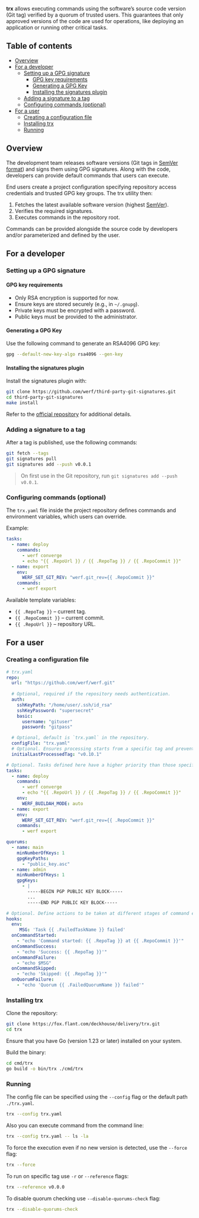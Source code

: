 **trx** allows executing commands using the software’s source code version (Git tag) verified by a quorum of trusted users. This guarantees that only approved versions of the code are used for operations, like deploying an application or running other critical tasks.

## Table of contents

* [Overview](#overview)
* [For a developer](#for-a-developer)
  * [Setting up a GPG signature](#setting-up-a-gpg-signature)
    * [GPG key requirements](#gpg-key-requirements)
    * [Generating a GPG Key](#generating-a-gpg-key)
    * [Installing the signatures plugin](#installing-the-signatures-plugin)
  * [Adding a signature to a tag](#adding-a-signature-to-a-tag)
  * [Configuring commands (optional)](#configuring-commands-optional)
* [For a user](#for-a-user)
  * [Creating a configuration file](#creating-a-configuration-file)
  * [Installing trx](#installing-trx)
  * [Running](#running)

## Overview

The development team releases software versions (Git tags in [SemVer format](https://semver.org/)) and signs them using GPG signatures. Along with the code, developers can provide default commands that users can execute.

End users create a project configuration specifying repository access credentials and trusted GPG key groups. The trx utility then:

1.	Fetches the latest available software version (highest [SemVer](https://semver.org/)).
2.	Verifies the required signatures.
3.	Executes commands in the repository root.

Commands can be provided alongside the source code by developers and/or parameterized and defined by the user.

## For a developer

### Setting up a GPG signature

#### GPG key requirements

- Only RSA encryption is supported for now.
- Ensure keys are stored securely (e.g., in `~/.gnupg`).
- Private keys must be encrypted with a password.
- Public keys must be provided to the administrator.

#### Generating a GPG Key

Use the following command to generate an RSA4096 GPG key:

```sh
gpg --default-new-key-algo rsa4096 --gen-key
```

#### Installing the signatures plugin

Install the signatures plugin with:

```sh
git clone https://github.com/werf/third-party-git-signatures.git
cd third-party-git-signatures
make install
```

Refer to the [official repository](https://github.com/werf/3p-git-signatures) for additional details.

### Adding a signature to a tag

After a tag is published, use the following commands:

```sh
git fetch --tags
git signatures pull
git signatures add --push v0.0.1
```

> On first use in the Git repository, run `git signatures add --push v0.0.1`.

### Configuring commands (optional)

The `trx.yaml` file inside the project repository defines commands and environment variables, which users can override.

Example:

```yaml
tasks:
  - name: deploy 
    commands:
      - werf converge
      - echo "{{ .RepoUrl }} / {{ .RepoTag }} / {{ .RepoCommit }}"
  - name: export
    env:
      WERF_SET_GIT_REV: "werf.git_rev={{ .RepoCommit }}"
    commands:
      - werf export
```

Available template variables:
- `{{ .RepoTag }}` – current tag.
- `{{ .RepoCommit }}` – current commit.
- `{{ .RepoUrl }}` – repository URL.

## For a user

### Creating a configuration file

```yaml
# trx.yaml
repo:
  url: "https://github.com/werf/werf.git"
  
  # Optional, required if the repository needs authentication.
  auth:
    sshKeyPath: "/home/user/.ssh/id_rsa" 
    sshKeyPassword: "supersecret"
    basic:
      username: "gituser" 
      password: "gitpass"

  # Optional, default is `trx.yaml` in the repository.
  configFile: "trx.yaml"
  # Optional. Ensures processing starts from a specific tag and prevents processing older tags (safeguard against freeze attacks).
  initialLastProcessedTag: "v0.10.1"

# Optional. Tasks defined here have a higher priority than those specified in `trx.yaml`.
tasks:
  - name: deploy 
    commands:
      - werf converge
      - echo "{{ .RepoUrl }} / {{ .RepoTag }} / {{ .RepoCommit }}"
    env:
      WERF_BUILDAH_MODE: auto
  - name: export
    env:
      WERF_SET_GIT_REV: "werf.git_rev={{ .RepoCommit }}"
    commands:
      - werf export

quorums:
  - name: main
    minNumberOfKeys: 1  
    gpgKeyPaths:
      - "public_key.asc"
  - name: admin
    minNumberOfKeys: 1
    gpgKeys:
      - |
        -----BEGIN PGP PUBLIC KEY BLOCK-----
        ...
        -----END PGP PUBLIC KEY BLOCK-----

# Optional. Define actions to be taken at different stages of command execution.
hooks:
  env:
     MSG: 'Task {{ .FailedTaskName }} failed'
  onCommandStarted:
    - "echo 'Command started: {{ .RepoTag }} at {{ .RepoCommit }}'"
  onCommandSuccess:
    - "echo 'Success: {{ .RepoTag }}'"
  onCommandFailure:
    - "echo $MSG"
  onCommandSkipped:
    - "echo 'Skipped: {{ .RepoTag }}'"
  onQuorumFailure:
    - "echo 'Quorum {{ .FailedQuorumName }} failed'"
```

### Installing trx

Clone the repository:

```sh
git clone https://fox.flant.com/deckhouse/delivery/trx.git
cd trx
```

Ensure that you have Go (version 1.23 or later) installed on your system.

Build the binary:

```sh
cd cmd/trx
go build -o bin/trx ./cmd/trx
```

### Running

The config file can be specified using the `--config` flag or the default path `./trx.yaml`.

```sh
trx --config trx.yaml
```

Also you can execute command from the command line:
```sh
trx --config trx.yaml -- ls -la
```

To force the execution even if no new version is detected, use the `--force` flag:
```sh
trx --force
```

To run on specific tag use `-r` or `--reference` flags:
```sh
trx --reference v0.0.0
```

To disable quorum checking use `--disable-quorums-check` flag:
```sh
trx --disable-quorums-check
```